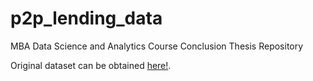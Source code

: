 # p2p_lending_data
MBA Data Science and Analytics Course Conclusion Thesis Repository

Original dataset can be obtained [here!](https://www.kaggle.com/datasets/wordsforthewise/lending-club).
